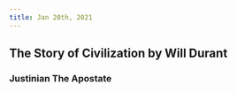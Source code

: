 ```yaml
---
title: Jan 20th, 2021
---
```


## The Story of Civilization by Will Durant
### Justinian The Apostate
